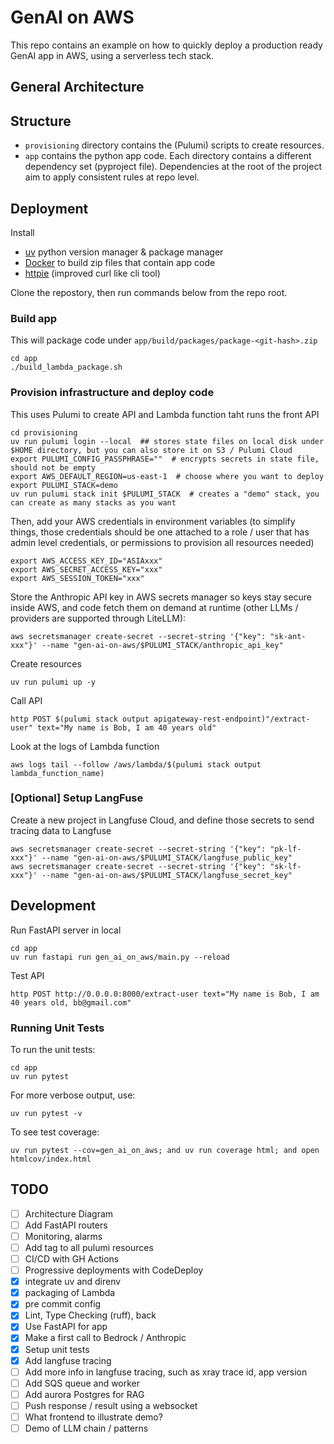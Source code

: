 # GenAI on AWS

This repo contains an example on how to quickly deploy a production ready GenAI app in AWS, using a serverless tech stack.


## General Architecture

## Structure

- `provisioning` directory contains the (Pulumi) scripts to create resources.
- `app` contains the python app code.
Each directory contains a different dependency set (pyproject file).
Dependencies at the root of the project aim to apply  consistent rules at repo level.


## Deployment

Install 

 - [uv](https://docs.astral.sh/uv/getting-started/installation/) python version manager & package manager
 - [Docker](https://docs.docker.com/engine/install/) to build zip files that contain app code
 - [httpie](https://httpie.io/cli) (improved curl like cli tool)


 Clone the repostory, then run commands below from the repo root.

 ### Build app 

 This will package code under `app/build/packages/package-<git-hash>.zip`

 ```fish
cd app
./build_lambda_package.sh
 ```


### Provision infrastructure and deploy code

 This uses Pulumi to create API and Lambda function taht runs the front API

 ```fish
cd provisioning
uv run pulumi login --local  ## stores state files on local disk under $HOME directory, but you can also store it on S3 / Pulumi Cloud
export PULUMI_CONFIG_PASSPHRASE=""  # encrypts secrets in state file, should not be empty
export AWS_DEFAULT_REGION=us-east-1  # choose where you want to deploy
export PULUMI_STACK=demo
uv run pulumi stack init $PULUMI_STACK  # creates a "demo" stack, you can create as many stacks as you want
```

Then, add your AWS credentials in environment variables (to simplify things, those credentials should be one attached to a role / user that has admin level credentials, or permissions to provision all resources needed)

```fish
export AWS_ACCESS_KEY_ID="ASIAxxx"
export AWS_SECRET_ACCESS_KEY="xxx"
export AWS_SESSION_TOKEN="xxx"
```

Store the Anthropic API key in AWS secrets manager so keys stay secure inside AWS, and code fetch them on demand at runtime (other LLMs / providers are supported through LiteLLM):

```fish
aws secretsmanager create-secret --secret-string '{"key": "sk-ant-xxx"}' --name "gen-ai-on-aws/$PULUMI_STACK/anthropic_api_key"
```

Create resources

```fish
uv run pulumi up -y
````

Call API

```fish
http POST $(pulumi stack output apigateway-rest-endpoint)"/extract-user" text="My name is Bob, I am 40 years old"
```

Look at the logs of Lambda function

```fish
aws logs tail --follow /aws/lambda/$(pulumi stack output lambda_function_name)
```


### [Optional] Setup LangFuse

Create a new project in Langfuse Cloud, and define those secrets to send tracing data to Langfuse

```fish
aws secretsmanager create-secret --secret-string '{"key": "pk-lf-xxx"}' --name "gen-ai-on-aws/$PULUMI_STACK/langfuse_public_key"
aws secretsmanager create-secret --secret-string '{"key": "sk-lf-xxx"}' --name "gen-ai-on-aws/$PULUMI_STACK/langfuse_secret_key"
```

## Development

Run FastAPI server in local

```fish
cd app
uv run fastapi run gen_ai_on_aws/main.py --reload
```

Test API

```fish
http POST http://0.0.0.0:8000/extract-user text="My name is Bob, I am 40 years old, bb@gmail.com"
```

### Running Unit Tests

To run the unit tests:

```fish
cd app
uv run pytest
```

For more verbose output, use:

```fish
uv run pytest -v
```

To see test coverage:

```fish
uv run pytest --cov=gen_ai_on_aws; and uv run coverage html; and open htmlcov/index.html 
```

## TODO

- [ ] Architecture Diagram
- [ ] Add FastAPI routers
- [ ] Monitoring, alarms
- [ ] Add tag to all pulumi resources
- [ ] CI/CD with GH Actions
- [ ] Progressive deployments with CodeDeploy
- [x] integrate uv and direnv
- [x] packaging of Lambda
- [x] pre commit config
- [x] Lint, Type Checking (ruff), back
- [x] Use FastAPI for app
- [x] Make a first call to Bedrock / Anthropic
- [x] Setup unit tests
- [x] Add langfuse tracing
- [ ] Add more info in langfuse tracing, such as xray trace id, app version
- [ ] Add SQS queue and worker
- [ ] Add aurora Postgres for RAG
- [ ] Push response / result using a websocket
- [ ] What frontend to illustrate demo?
- [ ] Demo of LLM chain / patterns
